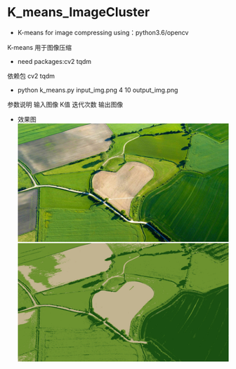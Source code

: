 # K_means_ImageCluster
* K-means for image compressing using：python3.6/opencv

K-means 用于图像压缩

* need packages:cv2 tqdm

依赖包 cv2 tqdm

* python k_means.py input_img.png 4 10 output_img.png

参数说明 输入图像 K值 迭代次数 输出图像

* 效果图
![image](https://github.com/donser/K_means_ImageCluster/blob/master/AgricultureHeart_EN-AU11072776280_1920x1080.jpg)
![image](https://github.com/donser/K_means_ImageCluster/blob/master/AgricultureHeart_EN-AU11072776280_1920x1080_3classes.jpg)
